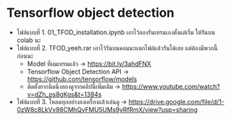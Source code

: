 # Tensorflow object detection

- ไฟล์แบบที่ 1. 01_TFOD_installation.ipynb เอาไว้ลองรันเทรนเองตั้งแต่เริ่ม ให้รันบน colab นะ
- ไฟล์แบบที่ 2. TFOD_yeeh.rar เอาไว้รันบนคอมนะแตกไฟล์แล้วรันได้เลย แต่ต้องมีพวกนี้ก่อนนะ
  - Model ที่ผมเทรนแล้ว -> https://bit.ly/3ahdFNX
  - Tensorflow Object Detection API -> https://github.com/tensorflow/models
  - ติดตั้งยากนิดนึงลองดูจากคลิปนี้เพิ่มเติม -> https://www.youtube.com/watch?v=dZh_ps8gKgs&t=1384s
- ไฟล์แบบที่ 3. โหลดทุกอย่างลงเครื่องแล้วเล่นดู -> https://drive.google.com/file/d/1-0zW8c8LkVv98CMhQvFMU5UMs9yRfRmX/view?usp=sharing
